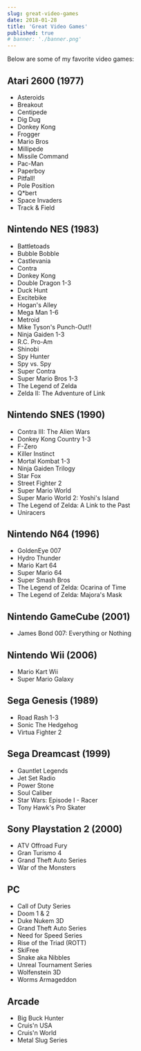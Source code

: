 ```yaml
---
slug: great-video-games
date: 2018-01-28
title: 'Great Video Games'
published: true
# banner: './banner.png'
---
```


Below are some of my favorite video games:

## Atari 2600 (1977)

- Asteroids
- Breakout
- Centipede
- Dig Dug
- Donkey Kong
- Frogger
- Mario Bros
- Millipede
- Missile Command
- Pac-Man
- Paperboy
- Pitfall!
- Pole Position
- Q*bert
- Space Invaders
- Track & Field

## Nintendo NES (1983)

- Battletoads
- Bubble Bobble
- Castlevania
- Contra
- Donkey Kong
- Double Dragon 1-3
- Duck Hunt
- Excitebike
- Hogan's Alley
- Mega Man 1-6
- Metroid
- Mike Tyson's Punch-Out!!
- Ninja Gaiden 1-3
- R.C. Pro-Am
- Shinobi
- Spy Hunter
- Spy vs. Spy
- Super Contra
- Super Mario Bros 1-3
- The Legend of Zelda
- Zelda II: The Adventure of Link

## Nintendo SNES (1990)

- Contra III: The Alien Wars
- Donkey Kong Country 1-3
- F-Zero
- Killer Instinct
- Mortal Kombat 1-3
- Ninja Gaiden Trilogy
- Star Fox
- Street Fighter 2
- Super Mario World
- Super Mario World 2: Yoshi's Island
- The Legend of Zelda: A Link to the Past
- Uniracers

## Nintendo N64 (1996)

- GoldenEye 007
- Hydro Thunder
- Mario Kart 64
- Super Mario 64
- Super Smash Bros
- The Legend of Zelda: Ocarina of Time
- The Legend of Zelda: Majora's Mask

## Nintendo GameCube (2001)

- James Bond 007: Everything or Nothing

## Nintendo Wii (2006)

- Mario Kart Wii
- Super Mario Galaxy

## Sega Genesis (1989)

- Road Rash 1-3
- Sonic The Hedgehog
- Virtua Fighter 2

## Sega Dreamcast (1999)

- Gauntlet Legends
- Jet Set Radio
- Power Stone
- Soul Caliber
- Star Wars: Episode I - Racer
- Tony Hawk's Pro Skater

## Sony Playstation 2 (2000)

- ATV Offroad Fury
- Gran Turismo 4
- Grand Theft Auto Series
- War of the Monsters

## PC

- Call of Duty Series
- Doom 1 & 2
- Duke Nukem 3D
- Grand Theft Auto Series
- Need for Speed Series
- Rise of the Triad (ROTT)
- SkiFree
- Snake aka Nibbles
- Unreal Tournament Series
- Wolfenstein 3D
- Worms Armageddon

## Arcade

- Big Buck Hunter
- Cruis'n USA
- Cruis'n World
- Metal Slug Series
